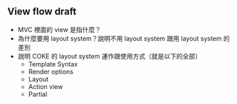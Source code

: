 ## View flow draft

- MVC 裡面的 view 是指什麼？
- 為什麼要用 layout system？說明不用 layout system 跟用 layout system 的差別
- 說明 COKE 的 layout system 運作跟使用方式（就是以下的全部）
    - Template Syntax
    - Render options
    - Layout
    - Action view
    - Partial